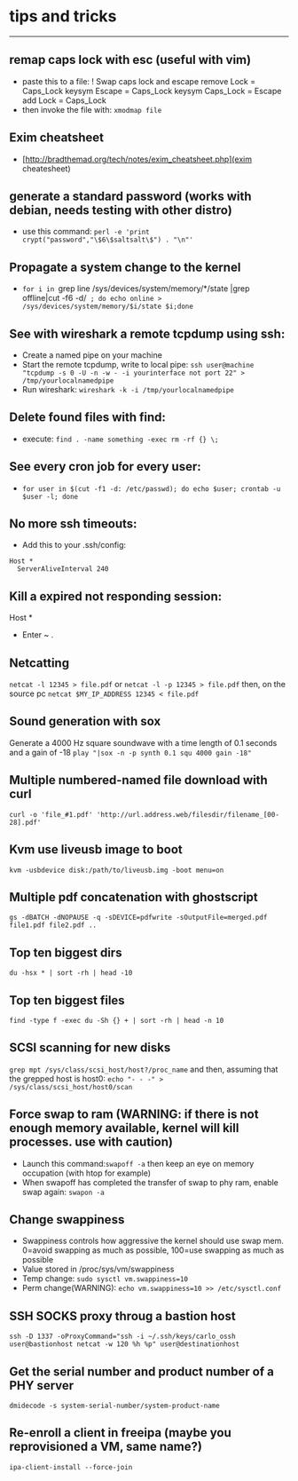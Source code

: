 # tips and tricks
---
## remap caps lock with esc (useful with vim)
* paste this to a file: 
		! Swap caps lock and escape
		remove Lock = Caps_Lock
		keysym Escape = Caps_Lock
		keysym Caps_Lock = Escape
		add Lock = Caps_Lock
* then invoke the file with: `xmodmap file`

## Exim cheatsheet
* [http://bradthemad.org/tech/notes/exim_cheatsheet.php](exim cheatesheet)

## generate a standard password (works with debian, needs testing with other distro) 
* use this command: `perl -e 'print crypt("password","\$6\$saltsalt\$") . "\n"'` 

## Propagate a system change to the kernel
* `for i in `grep line /sys/devices/system/memory/*/state |grep offline|cut -f6 -d/` ; do echo online > /sys/devices/system/memory/$i/state $i;done`

## See with wireshark a remote tcpdump using ssh:
* Create a named pipe on your machine 
* Start the remote tcpdump, write to local pipe: `ssh user@machine "tcpdump -s 0 -U -n -w - -i yourinterface not port 22" > /tmp/yourlocalnamedpipe`
* Run wireshark: `wireshark -k -i /tmp/yourlocalnamedpipe`

## Delete found files with find:
* execute: `find . -name something -exec rm -rf {} \;`

## See every cron job for every user:
* `for user in $(cut -f1 -d: /etc/passwd); do echo $user; crontab -u $user -l; done`

## No more ssh timeouts:
* Add this to your .ssh/config:
```
Host *
  ServerAliveInterval 240
```

## Kill a expired not responding session:
Host *
* Enter ~ .

## Netcatting
`netcat -l 12345 > file.pdf` 
or 
`netcat -l -p 12345 > file.pdf`
then, on the source pc 
`netcat $MY_IP_ADDRESS 12345 < file.pdf`

## Sound generation with sox
Generate a 4000 Hz square soundwave with a time length of 0.1 seconds and a gain of -18
`play "|sox -n -p synth 0.1 squ 4000 gain -18"`


## Multiple numbered-named file download with curl

`curl -o 'file_#1.pdf' 'http://url.address.web/filesdir/filename_[00-28].pdf'`

## Kvm use liveusb image to boot

`kvm -usbdevice disk:/path/to/liveusb.img -boot menu=on`

## Multiple pdf concatenation with ghostscript

`gs -dBATCH -dNOPAUSE -q -sDEVICE=pdfwrite -sOutputFile=merged.pdf file1.pdf file2.pdf ..`

## Top ten biggest dirs
`du -hsx * | sort -rh | head -10`

## Top ten biggest files
`find -type f -exec du -Sh {} + | sort -rh | head -n 10`

## SCSI scanning for new disks
`grep mpt /sys/class/scsi_host/host?/proc_name`
and then, assuming that the grepped host is host0:
`echo "- - -" > /sys/class/scsi_host/host0/scan`

## Force swap to ram (WARNING: if there is not enough memory available, kernel will kill processes. use with caution)
* Launch this command:`swapoff -a` then keep an eye on memory occupation (with htop for example) 
* When swapoff has completed the transfer of swap to phy ram, enable swap again: `swapon -a`

## Change swappiness
* Swappiness controls how aggressive the kernel should use swap mem. 0=avoid swapping as much as possible, 100=use swapping as much as possible
* Value stored in /proc/sys/vm/swappiness
* Temp change: `sudo sysctl vm.swappiness=10`
* Perm change(WARNING): `echo vm.swappiness=10 >> /etc/sysctl.conf`

## SSH SOCKS proxy throug a bastion host 
`ssh -D 1337 -oProxyCommand="ssh -i ~/.ssh/keys/carlo_ossh user@bastionhost netcat -w 120 %h %p" user@destinationhost`

## Get the serial number and product number of a PHY server
`dmidecode -s system-serial-number/system-product-name`

## Re-enroll a client in freeipa (maybe you reprovisioned a VM, same name?)
`ipa-client-install --force-join`
